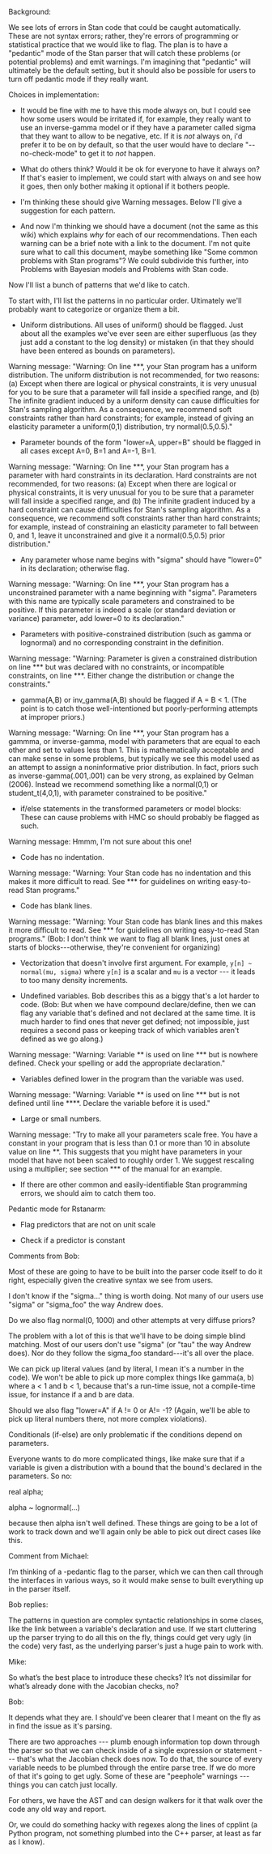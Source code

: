 Background:

We see lots of errors in Stan code that could be caught automatically.  These are not syntax errors; rather, they're errors of programming or statistical practice that we would like to flag.  The plan is to have a "pedantic" mode of the Stan parser that will catch these problems (or potential problems) and emit warnings.  I'm imagining that "pedantic" will ultimately be the default setting, but it should also be possible for users to turn off pedantic mode if they really want.

Choices in implementation:

- It would be fine with me to have this mode always on, but I could see how some users would be irritated if, for example, they really want to use an inverse-gamma model or if they have a parameter called sigma that they want to allow to be negative, etc.  If it is _not_ always on, i'd prefer it to be on by default, so that the user would have to declare "--no-check-mode" to get it to _not_ happen.

- What do others think?  Would it be ok for everyone to have it always on?  If that's easier to implement, we could start with always on and see how it goes, then only bother making it optional if it bothers people.

- I'm thinking these should give Warning messages.  Below I'll give a suggestion for each pattern.

- And now I'm thinking we should have a document (not the same as this wiki) which explains _why_ for each of our recommendations.  Then each warning can be a brief note with a link to the document.  I'm not quite sure what to call this document, maybe something like "Some common problems with Stan programs"?  We could subdivide this further, into Problems with Bayesian models and Problems with Stan code.

Now I'll list a bunch of patterns that we'd like to catch.

To start with, I'll list the patterns in no particular order.  Ultimately we'll probably want to categorize or organize them a bit.

- Uniform distributions.  All uses of uniform() should be flagged.  Just about all the examples we've ever seen are either superfluous (as they just add a constant to the log density) or mistaken (in that they should have been entered as bounds on parameters).

Warning message:  "Warning:  On line ***, your Stan program has a uniform distribution.  The uniform distribution is not recommended, for two reasons:  (a) Except when there are logical or physical constraints, it is very unusual for you to be sure that a parameter will fall inside a specified range, and (b) The infinite gradient induced by a uniform density can cause difficulties for Stan's sampling algorithm.  As a consequence, we recommend soft constraints rather than hard constraints; for example, instead of giving an elasticity parameter a uniform(0,1) distribution, try normal(0.5,0.5)."

- Parameter bounds of the form "lower=A, upper=B" should be flagged in all cases except A=0, B=1 and A=-1, B=1.

Warning message:  "Warning:  On line ***, your Stan program has a parameter with hard constraints in its declaration.  Hard constraints are not recommended, for two reasons:  (a) Except when there are logical or physical constraints, it is very unusual for you to be sure that a parameter will fall inside a specified range, and (b) The infinite gradient induced by a hard constraint can cause difficulties for Stan's sampling algorithm.  As a consequence, we recommend soft constraints rather than hard constraints; for example, instead of constraining an elasticity parameter to fall between 0, and 1, leave it unconstrained and give it a normal(0.5,0.5) prior distribution."

- Any parameter whose name begins with "sigma" should have "lower=0" in its declaration; otherwise flag.

Warning message:  "Warning:  On line ***, your Stan program has a unconstrained parameter with a name beginning with "sigma".  Parameters with this name are typically scale parameters and constrained to be positive.  If this parameter is indeed a scale (or standard deviation or variance) parameter, add lower=0 to its declaration."

- Parameters with positive-constrained distribution (such as gamma or lognormal) and no corresponding constraint in the definition.

Warning message:  "Warning:  Parameter is given a constrained distribution on line *** but was declared with no constraints, or incompatible constraints, on line ***.  Either change the distribution or change the constraints."

- gamma(A,B) or inv_gamma(A,B) should be flagged if A = B < 1.  (The point is to catch those well-intentioned but poorly-performing attempts at improper priors.)

Warning message:  "Warning:  On line ***, your Stan program has a gammma, or inverse-gamma, model with parameters that are equal to each other and set to values less than 1.  This is mathematically acceptable and can make sense in some problems, but typically we see this model used as an attempt to assign a noninformative prior distribution.  In fact, priors such as inverse-gamma(.001,.001) can be very strong, as explained by Gelman (2006).  Instead we recommend something like a normal(0,1) or student_t(4,0,1), with parameter constrained to be positive."

- if/else statements in the transformed parameters or model blocks:  These can cause problems with HMC so should probably be flagged as such.

Warning message:  Hmmm, I'm not sure about this one!

- Code has no indentation.

Warning message:  "Warning:  Your Stan code has no indentation and this makes it more difficult to read.  See *** for guidelines on writing easy-to-read Stan programs."

- Code has blank lines.

Warning message:  "Warning:  Your Stan code has blank lines and this makes it more difficult to read.  See *** for guidelines on writing easy-to-read Stan programs."  (Bob:  I don't think we want to flag all blank lines, just ones at starts of blocks---otherwise, they're convenient for organizing)

- Vectorization that doesn't involve first argument.  For example, `y[n] ~ normal(mu, sigma)` where `y[n]` is a scalar and `mu` is a vector  --- it leads to too many density increments.

- Undefined variables.  Bob describes this as a biggy that's a lot harder to code.  (Bob:  But when we have compound declare/define, then we can flag any variable that's defined and not declared at the same time.  It is much harder to find ones that never get defined;  not impossible, just requires a second pass or keeping track of which variables aren't defined as we go along.)

Warning message:  "Warning:  Variable ** is used on line *** but is nowhere defined.  Check your spelling or add the appropriate declaration."

- Variables defined lower in the program than the variable was used.

Warning message:  "Warning:  Variable ** is used on line *** but is not defined until line ****.  Declare the variable before it is used."

- Large or small numbers.

Warning message:  "Try to make all your parameters scale free.  You have a constant in your program that is less than 0.1 or more than 10 in absolute value on line **.  This suggests that you might have parameters in your model that have not been scaled to roughly order 1.  We suggest rescaling using a multiplier; see section *** of the manual for an example.

- If there are other common and easily-identifiable Stan programming errors, we should aim to catch them too.

Pedantic mode for Rstanarm:

- Flag predictors that are not on unit scale

- Check if a predictor is constant

Comments from Bob:

Most of these are going to have to be built into the parser
code itself to do it right, especially given the creative
syntax we see from users.

I don't know if the "sigma..." thing is worth doing.  Not
many of our users use "sigma" or "sigma_foo" the way Andrew does.

Do we also flag normal(0, 1000) and other attempts at very
diffuse priors?

The problem with a lot of this is that we'll have to be
doing simple blind matching.  Most of our users don't
use "sigma" (or "tau" the way Andrew does).  Nor do they
follow the sigma_foo standard---it's all over the place.

We can pick up literal values (and by literal, I mean
it's a number in the code).  We won't be able to pick up
more complex things like gamma(a, b) where a < 1 and b < 1,
because that's a run-time issue, not a compile-time issue,
for instance if a and b are data.

Should we also flag "lower=A" if A != 0 or A!= -1?   (Again,
we'll be able to pick up literal numbers there, not more
complex violations).

Conditionals (if-else) are only problematic if the conditions
depend on parameters.

Everyone wants to do more complicated things, like make sure
that if a variable is given a distribution with a bound that the
bound's declared in the parameters.  So no:

 real alpha;

 alpha ~ lognormal(...)

because then alpha isn't well defined. These things are going to
be a lot of work to track down and we'll again only be able to pick
out direct cases like this.

Comment from Michael:

I’m thinking of a -pedantic flag to the parser, which we can then call through the interfaces in various ways,
so it would make sense to built everything up in the parser itself.

Bob replies:

The patterns in question are complex syntactic relationships in some clases, like the link between a variable's declaration and use. If we start cluttering up the parser trying to do all this on the fly, things could get very ugly (in the code) very fast, as the underlying parser's just a huge pain to work with.

Mike:

So what’s the best place to introduce these checks? It’s not dissimilar for what’s already done with the Jacobian checks, no?

Bob:

It depends what they are.  I should've been clearer that I meant on the fly as in find the issue as it's parsing.

There are two approaches --- plumb enough information top down through the parser so that we can check inside of a single expression or statement --- that's what the Jacobian check does now.  To do that, the source of every variable needs to be plumbed through the entire parse tree.  If we do more of that it's going to get ugly.  Some of these are "peephole" warnings --- things you can catch just locally.

For others, we have the AST and can design walkers for it that walk over the code any old way and report.

Or, we could do something hacky with regexes along the lines of cpplint (a Python program, not something plumbed into the C++ parser, at least as far as I know).